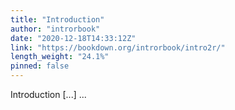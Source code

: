 ```yaml
---
title: "Introduction"
author: "introrbook"
date: "2020-12-18T14:33:12Z"
link: "https://bookdown.org/introrbook/intro2r/"
length_weight: "24.1%"
pinned: false
---
```


Introduction [...]  ...
